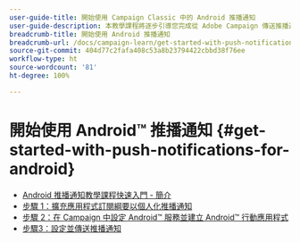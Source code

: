 ```yaml
---
user-guide-title: 開始使用 Campaign Classic 中的 Android 推播通知
user-guide-description: 本教學課程將逐步引導您完成從 Adobe Campaign 傳送推播通知到 Android 應用程式的步驟。
breadcrumb-title: 開始使用 Android 推播通知
breadcrumb-url: /docs/campaign-learn/get-started-with-push-notifications-for-android/introduction.html
source-git-commit: 404d77c2fafa408c53a8b23794422cbbd38f76ee
workflow-type: ht
source-wordcount: '81'
ht-degree: 100%

---
```



# 開始使用 Android™ 推播通知 {#get-started-with-push-notifications-for-android}

+ [Android 推播通知教學課程快速入門 - 簡介](/help/tutorial-get-started-with-push-notifications-for-android/introduction.md)
+ [步驟 1：擴充應用程式訂閱綱要以個人化推播通知](/help/tutorial-get-started-with-push-notifications-for-android/extend-the-app-subscription-schema.md)
+ [步驟 2：在 Campaign 中設定 Android™ 服務並建立 Android™ 行動應用程式](/help/tutorial-get-started-with-push-notifications-for-android/configure-an-android-service-in-campaign.md)
+ [步驟3：設定並傳送推播通知](/help/tutorial-get-started-with-push-notifications-for-android/configure-and-send-push-notifications.md)
